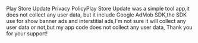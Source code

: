 Play Store Update Privacy PolicyPlay Store Update was a simple tool app,it does not collect any user data, but it include Google AdMob SDK,the SDK use for show banner ads and interstitial ads,I'm not sure it will collect any user data or not,but my app code does not collect any user data, Thank you for your support!



